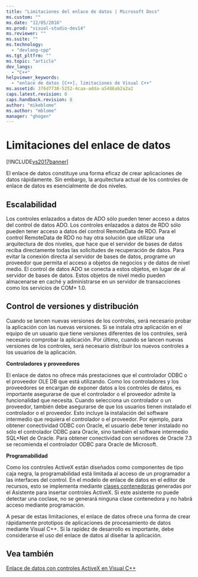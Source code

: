 ```yaml
---
title: "Limitaciones del enlace de datos | Microsoft Docs"
ms.custom: ""
ms.date: "12/05/2016"
ms.prod: "visual-studio-dev14"
ms.reviewer: ""
ms.suite: ""
ms.technology: 
  - "devlang-cpp"
ms.tgt_pltfrm: ""
ms.topic: "article"
dev_langs: 
  - "C++"
helpviewer_keywords: 
  - "enlace de datos [C++], limitaciones de Visual C++"
ms.assetid: 376d7738-5252-4caa-adda-a5486ab2a2a2
caps.latest.revision: 8
caps.handback.revision: 8
author: "mikeblome"
ms.author: "mblome"
manager: "ghogen"
---
```

# Limitaciones del enlace de datos
[!INCLUDE[vs2017banner](../../assembler/inline/includes/vs2017banner.md)]

El enlace de datos constituye una forma eficaz de crear aplicaciones de datos rápidamente.  Sin embargo, la arquitectura actual de los controles de enlace de datos es esencialmente de dos niveles.  
  
## Escalabilidad  
 Los controles enlazados a datos de ADO sólo pueden tener acceso a datos del control de datos ADO.  Los controles enlazados a datos de RDO sólo pueden tener acceso a datos del control RemoteData de RDO.  Para el control RemoteData de RDO no hay otra solución que utilizar una arquitectura de dos niveles, que hace que el servidor de bases de datos reciba directamente todas las solicitudes de recuperación de datos.  Para evitar la conexión directa al servidor de bases de datos, programe un proveedor que permita el acceso a objetos de negocios y de datos de nivel medio.  El control de datos ADO se conecta a estos objetos, en lugar de al servidor de bases de datos.  Estos objetos de nivel medio pueden almacenarse en caché y administrarse en un servidor de transacciones como los servicios de COM\+ 1.0.  
  
## Control de versiones y distribución  
 Cuando se lancen nuevas versiones de los controles, será necesario probar la aplicación con las nuevas versiones.  Si se instala otra aplicación en el equipo de un usuario que tiene versiones diferentes de los controles, será necesario comprobar la aplicación.  Por último, cuando se lancen nuevas versiones de los controles, será necesario distribuir los nuevos controles a los usuarios de la aplicación.  
  
 **Controladores y proveedores**  
  
 El enlace de datos no ofrece más prestaciones que el controlador ODBC o el proveedor OLE DB que está utilizando.  Como los controladores y los proveedores se encargan de exponer datos a los controles de datos, es importante asegurarse de que el controlador o el proveedor admite la funcionalidad que necesita.  Cuando selecciona un controlador o un proveedor, también debe asegurarse de que los usuarios tienen instalado el controlador o el proveedor.  Esto incluye la instalación del software intermedio que requiera el controlador o el proveedor.  Por ejemplo, para obtener conectividad ODBC con Oracle, el usuario debe tener instalado no sólo el controlador ODBC para Oracle, sino también el software intermedio SQL\*Net de Oracle.  Para obtener conectividad con servidores de Oracle 7.3 se recomienda el controlador ODBC para Oracle de Microsoft.  
  
 **Programabilidad**  
  
 Como los controles ActiveX están diseñados como componentes de tipo caja negra, la programabilidad está limitada al acceso de un programador a las interfaces del control.  En el modelo de enlace de datos en el editor de recursos, esto se implementa mediante [clases contenedoras](../../data/ado-rdo/wrapper-classes.md) generadas por el Asistente para insertar controles ActiveX.  Si este asistente no puede detectar una coclase, no se generará ninguna clase contenedora y no habrá acceso mediante programación.  
  
 A pesar de estas limitaciones, el enlace de datos ofrece una forma de crear rápidamente prototipos de aplicaciones de procesamiento de datos mediante Visual C\+\+.  Si la rapidez de desarrollo es importante, debe considerarse el uso del enlace de datos al diseñar la aplicación.  
  
## Vea también  
 [Enlace de datos con controles ActiveX en Visual C\+\+](../../data/ado-rdo/databinding-with-activex-controls-in-visual-cpp.md)